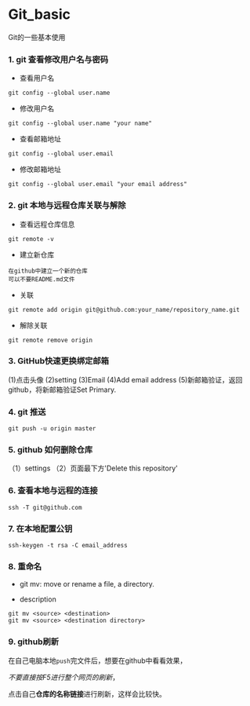 # Git_basic
Git的一些基本使用

### 1. git 查看修改用户名与密码
- 查看用户名
```
git config --global user.name
```
- 修改用户名
```
git config --global user.name "your name"
```
- 查看邮箱地址
```
git config --global user.email
```
- 修改邮箱地址
```
git config --global user.email "your email address"
```

### 2. git 本地与远程仓库关联与解除
- 查看远程仓库信息
```
git remote -v
```
- 建立新仓库
```
在github中建立一个新的仓库
可以不要README.md文件
```
- 关联
```
git remote add origin git@github.com:your_name/repository_name.git
```
- 解除关联
```
git remote remove origin
```

### 3. GitHub快速更换绑定邮箱
(1)点击头像
(2)setting
(3)Email
(4)Add email address
(5)新邮箱验证，返回github，将新邮箱验证Set Primary.

### 4. git 推送
```
git push -u origin master
```

### 5. github 如何删除仓库
（1）settings
（2）页面最下方'Delete this repository'

### 6. 查看本地与远程的连接
```
ssh -T git@github.com
```

### 7. 在本地配置公钥
```
ssh-keygen -t rsa -C email_address
```

### 8. 重命名

- git mv: move or rename a file, a directory.

- description

```
git mv <source> <destination>
git mv <source> <destination directory>
```

### 9. github刷新

在自己电脑本地`push`完文件后，想要在github中看看效果，

*不要直接按F5进行整个网页的刷新*，

点击自己**仓库的名称链接**进行刷新，这样会比较快。